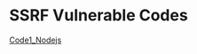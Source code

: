 # SSRF Vulnerable Codes

[Code1_Nodejs](https://github.com/Git-K3rnel/Vulnerable_Code_Snippets/blob/main/SSRF/Code1_Nodejs.md)
